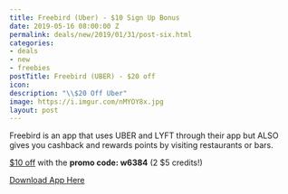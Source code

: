 ```yaml
---
title: Freebird (Uber) - $10 Sign Up Bonus
date: 2019-05-16 08:00:00 Z
permalink: deals/new/2019/01/31/post-six.html
categories:
- deals
- new
- freebies
postTitle: Freebird (UBER) - $20 off
icon: 
description: "\\$20 Off Uber"
image: https://i.imgur.com/nMYOY8x.jpg
layout: post
---
```


Freebird is an app that uses UBER and LYFT through their app but ALSO gives you cashback and rewards points by visiting restaurants or bars.

[$10 off](https://my.fbird.co/ihjn0yPJqS) with the **promo code: w6384** (2 $5 credits!)


[Download App Here](https://my.fbird.co/ihjn0yPJqS)